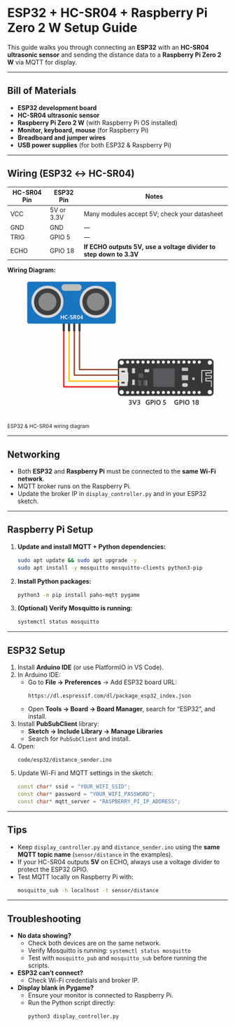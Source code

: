 # ESP32 + HC-SR04 + Raspberry Pi Zero 2 W Setup Guide

This guide walks you through connecting an **ESP32** with an **HC-SR04 ultrasonic sensor** and sending the distance data to a **Raspberry Pi Zero 2 W** via MQTT for display.

---

## Bill of Materials
- **ESP32 development board**
- **HC-SR04 ultrasonic sensor**
- **Raspberry Pi Zero 2 W** (with Raspberry Pi OS installed)
- **Monitor, keyboard, mouse** (for Raspberry Pi)
- **Breadboard and jumper wires**
- **USB power supplies** (for both ESP32 & Raspberry Pi)

---

## Wiring (ESP32 ↔ HC-SR04)

| HC-SR04 Pin | ESP32 Pin | Notes |
|-------------|-----------|-------|
| VCC         | 5V or 3.3V | Many modules accept 5V; check your datasheet |
| GND         | GND       | — |
| TRIG        | GPIO 5    | — |
| ECHO        | GPIO 18   | **If ECHO outputs 5V, use a voltage divider to step down to 3.3V** |

**Wiring Diagram:**  
![ESP32 & HC-SR04 wiring diagram](/docs/assets/wiring-diagram.png)  
<small>ESP32 & HC-SR04 wiring diagram</small>

---

## Networking
- Both **ESP32** and **Raspberry Pi** must be connected to the **same Wi-Fi network**.
- MQTT broker runs on the Raspberry Pi.
- Update the broker IP in `display_controller.py` and in your ESP32 sketch.

---

## Raspberry Pi Setup

1. **Update and install MQTT + Python dependencies:**
   ```bash
   sudo apt update && sudo apt upgrade -y
   sudo apt install -y mosquitto mosquitto-clients python3-pip
   ```

2. **Install Python packages:**
   ```bash
   python3 -m pip install paho-mqtt pygame
   ```

3. **(Optional) Verify Mosquitto is running:**
   ```bash
   systemctl status mosquitto
   ```

---

## ESP32 Setup

1. Install **Arduino IDE** (or use PlatformIO in VS Code).
2. In Arduino IDE:
   - Go to **File → Preferences** → Add ESP32 board URL:
     ```
     https://dl.espressif.com/dl/package_esp32_index.json
     ```
   - Open **Tools → Board → Board Manager**, search for “ESP32”, and install.
3. Install **PubSubClient** library:
   - **Sketch → Include Library → Manage Libraries**
   - Search for `PubSubClient` and install.
4. Open:
   ```
   code/esp32/distance_sender.ino
   ```
5. Update Wi-Fi and MQTT settings in the sketch:
   ```cpp
   const char* ssid = "YOUR_WIFI_SSID";
   const char* password = "YOUR_WIFI_PASSWORD";
   const char* mqtt_server = "RASPBERRY_PI_IP_ADDRESS";
   ```

---

## Tips
- Keep `display_controller.py` and `distance_sender.ino` using the **same MQTT topic name** (`sensor/distance` in the examples).
- If your HC-SR04 outputs **5V** on ECHO, always use a voltage divider to protect the ESP32 GPIO.
- Test MQTT locally on Raspberry Pi with:
  ```bash
  mosquitto_sub -h localhost -t sensor/distance
  ```

---

## Troubleshooting
- **No data showing?**
  - Check both devices are on the same network.
  - Verify Mosquitto is running: `systemctl status mosquitto`
  - Test with `mosquitto_pub` and `mosquitto_sub` before running the scripts.
- **ESP32 can’t connect?**
  - Check Wi-Fi credentials and broker IP.
- **Display blank in Pygame?**
  - Ensure your monitor is connected to Raspberry Pi.
  - Run the Python script directly:  
    ```bash
    python3 display_controller.py
    ```
